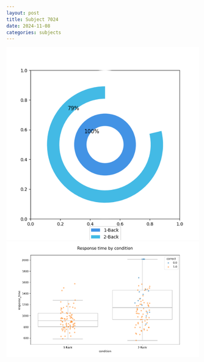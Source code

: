 ```yaml
---
layout: post
title: Subject 7024
date: 2024-11-08
categories: subjects
---
```


![](data/7024/run-3/7024_accuracy_by_condition.png)
![](data/7024/run-3/7024_response_time_by_condition.png)
